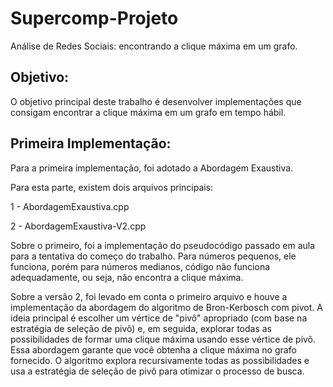 # Supercomp-Projeto
Análise de Redes Sociais: encontrando a clique máxima em um grafo.

## Objetivo: 
  O objetivo principal deste trabalho é desenvolver implementações que consigam encontrar a clique máxima em um grafo em tempo hábil.

## Primeira Implementação: 
Para a primeira implementação, foi adotado a Abordagem Exaustiva.

Para esta parte, existem dois arquivos principais:

  1 - AbordagemExaustiva.cpp

  2 - AbordagemExaustiva-V2.cpp

Sobre o primeiro, foi a implementação do pseudocódigo passado em aula para a tentativa do começo do trabalho. 
Para números pequenos, ele funciona, porém para números medianos, código não funciona adequadamente, ou seja, não encontra a clique máxima.

Sobre a versão 2, foi levado em conta o primeiro arquivo e houve a implementação da abordagem do algoritmo de Bron-Kerbosch com pivot.
A ideia principal é escolher um vértice de "pivô" apropriado (com base na estratégia de seleção de pivô) e, em seguida, explorar todas as possibilidades de formar uma clique máxima usando esse vértice de pivô.
Essa abordagem garante que você obtenha a clique máxima no grafo fornecido. O algoritmo explora recursivamente todas as possibilidades e usa a estratégia de seleção de pivô para otimizar o processo de busca.
